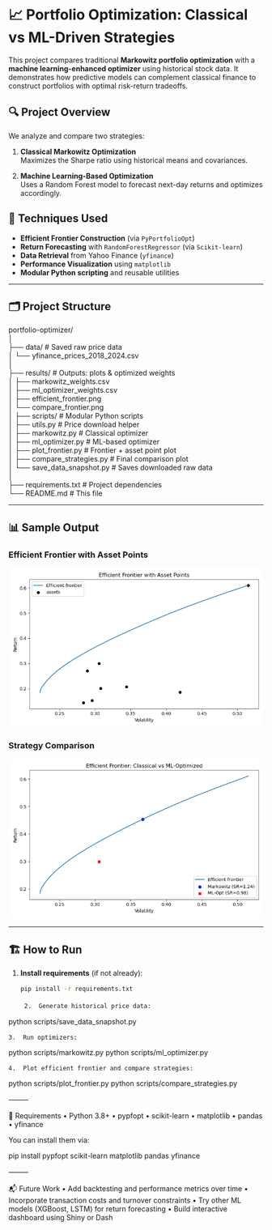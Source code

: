 # 📈 Portfolio Optimization: Classical vs ML-Driven Strategies

This project compares traditional **Markowitz portfolio optimization** with a **machine learning-enhanced optimizer** using historical stock data. It demonstrates how predictive models can complement classical finance to construct portfolios with optimal risk-return tradeoffs.

## 🔍 Project Overview

We analyze and compare two strategies:

1. **Classical Markowitz Optimization**  
   Maximizes the Sharpe ratio using historical means and covariances.

2. **Machine Learning-Based Optimization**  
   Uses a Random Forest model to forecast next-day returns and optimizes accordingly.

## 🧠 Techniques Used

- **Efficient Frontier Construction** (via `PyPortfolioOpt`)
- **Return Forecasting** with `RandomForestRegressor` (via `Scikit-learn`)
- **Data Retrieval** from Yahoo Finance (`yfinance`)
- **Performance Visualization** using `matplotlib`
- **Modular Python scripting** and reusable utilities

---

## 🗂️ Project Structure

portfolio-optimizer/<br/>
│<br/>
├── data/                        # Saved raw price data <br/>
│   └── yfinance_prices_2018_2024.csv<br/>
│<br/>
├── results/                     # Outputs: plots & optimized weights<br/>
│   ├── markowitz_weights.csv<br/>
│   ├── ml_optimizer_weights.csv<br/>
│   ├── efficient_frontier.png<br/>
│   └── compare_frontier.png<br/>
│
├── scripts/                     # Modular Python scripts<br/>
│   ├── utils.py                 # Price download helper<br/>
│   ├── markowitz.py            # Classical optimizer<br/>
│   ├── ml_optimizer.py         # ML-based optimizer<br/>
│   ├── plot_frontier.py        # Frontier + asset point plot<br/>
│   ├── compare_strategies.py   # Final comparison plot<br/>
│   └── save_data_snapshot.py   # Saves downloaded raw data<br/>
│<br/>
├── requirements.txt            # Project dependencies<br/>
└── README.md                   # This file<br/>

---

## 📊 Sample Output

### Efficient Frontier with Asset Points  
![Efficient Frontier](results/efficient_frontier.png)

### Strategy Comparison  
![Strategy Comparison](results/compare_frontier.png)

---

## 🏗️ How to Run

1. **Install requirements** (if not already):
   ```bash
   pip install -r requirements.txt

	2.	Generate historical price data:

python scripts/save_data_snapshot.py


	3.	Run optimizers:

python scripts/markowitz.py
python scripts/ml_optimizer.py


	4.	Plot efficient frontier and compare strategies:

python scripts/plot_frontier.py
python scripts/compare_strategies.py



⸻

📌 Requirements
	•	Python 3.8+
	•	pypfopt
	•	scikit-learn
	•	matplotlib
	•	pandas
	•	yfinance

You can install them via:

pip install pypfopt scikit-learn matplotlib pandas yfinance

⸻

📬 Future Work
	•	Add backtesting and performance metrics over time
	•	Incorporate transaction costs and turnover constraints
	•	Try other ML models (XGBoost, LSTM) for return forecasting
	•	Build interactive dashboard using Shiny or Dash
